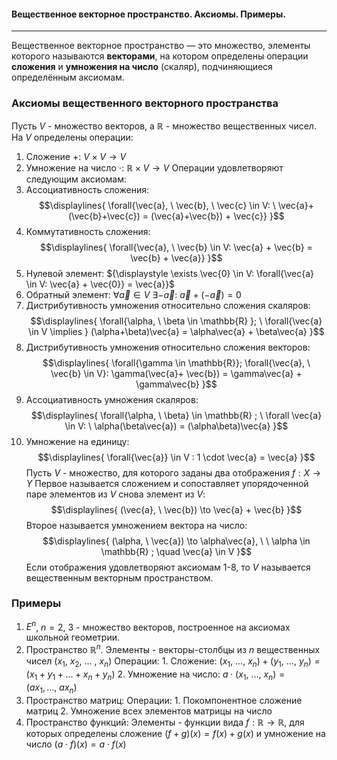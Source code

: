 #### Вещественное векторное пространство. Аксиомы. Примеры.
---
Вещественное векторное пространство — это множество, элементы которого называются **векторами**, на котором определены операции **сложения** и **умножения на число** (скаляр), подчиняющиеся определённым аксиомам.

### Аксиомы вещественного векторного пространства
Пусть ${\displaystyle V}$ - множество векторов, а ${\displaystyle \mathbb{R}}$ - множество вещественных чисел. На ${\displaystyle V}$ определены операции:
1. Сложение ${\displaystyle +: \ V \times V \to V}$
2. Умножение на число ${\displaystyle \cdot:}$ ${\displaystyle \mathbb{R} \times V \to V}$ 
Операции удовлетворяют следующим аксиомам:
1. Ассоциативность сложения:
$$\displaylines{
\forall{\vec{a}, \  \vec{b}, \   \vec{c} \in V: \ \vec{a}+(\vec{b}+\vec{c}) = (\vec{a}+\vec{b}) + \vec{c}}
}$$
2. Коммутативность сложения:
$$\displaylines{
\forall{\vec{a}, \  \vec{b} \in  V: \vec{a} + \vec{b} = \vec{b} + \vec{a}}
}$$
3. Нулевой элемент: ${\displaystyle \exists \vec{0} \in V: \forall{\vec{a} \in V: \vec{a} + \vec{0}} = \vec{a}}$
4. Обратный элемент: ${\displaystyle \forall{\vec{a}} \in V \ \exists -\vec{a}: \ \vec{a} + (-\vec{a}) = 0}$
5. Дистрибутивность умножения относительно сложения скаляров: 
$$\displaylines{
\forall{\alpha, \  \beta \in  \mathbb{R} }; \ \forall{\vec{a} \in  V \implies } (\alpha+\beta)\vec{a} = \alpha\vec{a} + \beta\vec{a}
}$$
6. Дистрибутивность умножения относительно сложения векторов:
$$\displaylines{
\forall{\gamma \in  \mathbb{R}}; \forall{\vec{a}, \  \vec{b} \in  V}: \gamma(\vec{a}+ \vec{b}) = \gamma\vec{a} + \gamma\vec{b}
}$$
7. Ассоциативность умножения скаляров:
$$\displaylines{
\forall{\alpha, \  \beta} \in  \mathbb{R} ; \ \forall \vec{a} \in  V: \ \alpha(\beta\vec{a}) = (\alpha\beta)\vec{a}
}$$
8. Умножение на единицу:
$$\displaylines{
\forall{\vec{a}} \in  V : 1 \cdot  \vec{a} = \vec{a}
}$$
Пусть ${\displaystyle V}$ - множество, для которого заданы два отображения ${\displaystyle f: X \to Y}$
Первое называется сложением и сопоставляет упорядоченной паре элементов из ${\displaystyle V}$ снова элемент из ${\displaystyle V}$:
$$\displaylines{
(\vec{a}, \  \vec{b}) \to \vec{a} + \vec{b}
}$$
Второе называется умножением вектора на число:
$$\displaylines{
(\alpha, \   \vec{a}) \to  \alpha\vec{a}, \   \ \alpha \in  \mathbb{R} ; \quad  \vec{a} \in  V
}$$Если отображения удовлетворяют аксиомам 1-8, то ${\displaystyle V}$ называется вещественным векторным пространством.

### Примеры

1. ${\displaystyle E ^{  n }}$, ${\displaystyle n = 2, \ 3}$ - множество векторов, построенное на аксиомах школьной геометрии.
2. Пространство ${\displaystyle \mathbb{R}^{ n }}$. Элементы - векторы-столбцы из ${\displaystyle n}$ вещественных чисел ${\displaystyle (x_{1}, \ x_{2}, \ \dots \ , \ x_{n})}$
        Операции: 
        1. Сложение: ${\displaystyle (x_{1}, \ \dots, \ x_{n})+ (y_{1}, \ \dots, \ y_{n}) = (x_{1}+y_{1}+\dots+x_{n}+y_{n})}$
        2. Умножение на число: ${\displaystyle a \cdot ( x_{1}, \ \dots, \ x_{n}) = (ax_{1}, \dots, \ ax_{n})}$
3.  Пространство матриц:
        Операции:
        1. Покомпонентное сложение матриц
        2. Умножение всех элементов матрицы на число
4. Пространство функций:
        Элементы - функции вида ${\displaystyle f: \mathbb{R} \to \mathbb{R}}$, для которых определены сложение ${\displaystyle (f+g)(x) = f(x) + g(x) }$ и умножение на число ${\displaystyle (a \cdot f)(x) = a \cdot f(x)}$